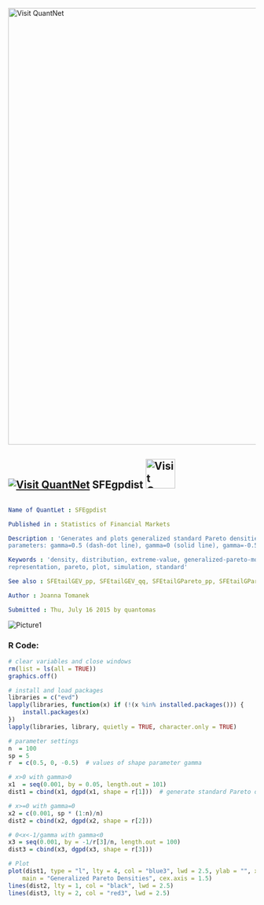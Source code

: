 
[<img src="https://github.com/QuantLet/Styleguide-and-FAQ/blob/master/pictures/banner.png" width="888" alt="Visit QuantNet">](http://quantlet.de/)

## [<img src="https://github.com/QuantLet/Styleguide-and-FAQ/blob/master/pictures/qloqo.png" alt="Visit QuantNet">](http://quantlet.de/) **SFEgpdist** [<img src="https://github.com/QuantLet/Styleguide-and-FAQ/blob/master/pictures/QN2.png" width="60" alt="Visit QuantNet 2.0">](http://quantlet.de/)

```yaml

Name of QuantLet : SFEgpdist

Published in : Statistics of Financial Markets

Description : 'Generates and plots generalized standard Pareto densities for different shape
parameters: gamma=0.5 (dash-dot line), gamma=0 (solid line), gamma=-0.5 (broken line).'

Keywords : 'density, distribution, extreme-value, generalized-pareto-model, graphical
representation, pareto, plot, simulation, standard'

See also : SFEtailGEV_pp, SFEtailGEV_qq, SFEtailGPareto_pp, SFEtailGPareto_qq, SFStailGPareto

Author : Joanna Tomanek

Submitted : Thu, July 16 2015 by quantomas

```

![Picture1](SFEgpdist-1.png)


### R Code:
```r
# clear variables and close windows
rm(list = ls(all = TRUE))
graphics.off()

# install and load packages
libraries = c("evd")
lapply(libraries, function(x) if (!(x %in% installed.packages())) {
    install.packages(x)
})
lapply(libraries, library, quietly = TRUE, character.only = TRUE)

# parameter settings
n  = 100
sp = 5
r  = c(0.5, 0, -0.5)  # values of shape parameter gamma

# x>0 with gamma>0
x1	= seq(0.001, by = 0.05, length.out = 101)  
dist1 = cbind(x1, dgpd(x1, shape = r[1]))  # generate standard Pareto density given parameter gamma

# x>=0 with gamma=0
x2 = c(0.001, sp * (1:n)/n) 
dist2 = cbind(x2, dgpd(x2, shape = r[2]))

# 0<x<-1/gamma with gamma<0
x3 = seq(0.001, by = -1/r[3]/n, length.out = 100)  
dist3 = cbind(x3, dgpd(x3, shape = r[3]))

# Plot
plot(dist1, type = "l", lty = 4, col = "blue3", lwd = 2.5, ylab = "", xlab = "", 
    main = "Generalized Pareto Densities", cex.axis = 1.5)
lines(dist2, lty = 1, col = "black", lwd = 2.5)
lines(dist3, lty = 2, col = "red3", lwd = 2.5) 
```
